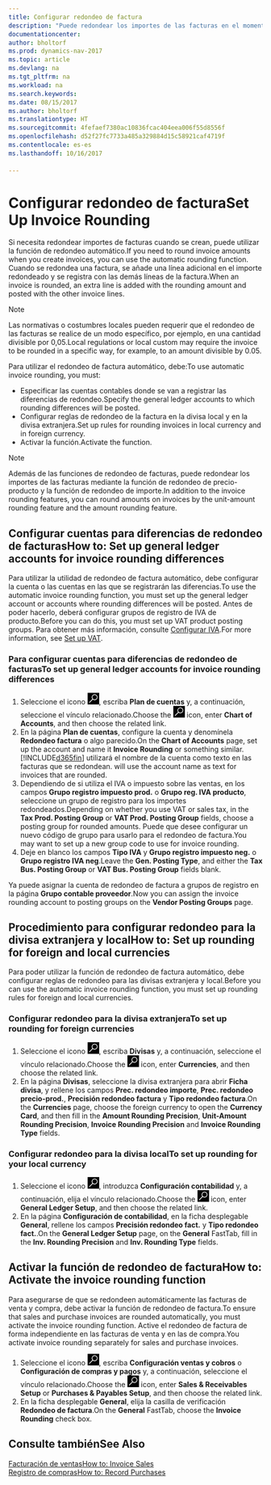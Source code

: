```yaml
---
title: Configurar redondeo de factura
description: "Puede redondear los importes de las facturas en el momento en que éstas se crean. Además, las normativas o costumbres locales pueden requerir que el redondeo de las facturas se realice de un modo específico, por ejemplo, en una cantidad divisible por 0,05."
documentationcenter: 
author: bholtorf
ms.prod: dynamics-nav-2017
ms.topic: article
ms.devlang: na
ms.tgt_pltfrm: na
ms.workload: na
ms.search.keywords: 
ms.date: 08/15/2017
ms.author: bholtorf
ms.translationtype: HT
ms.sourcegitcommit: 4fefaef7380ac10836fcac404eea006f55d8556f
ms.openlocfilehash: d52f27fc7733a485a329884d15c58921caf4719f
ms.contentlocale: es-es
ms.lasthandoff: 10/16/2017

---
```

# <a name="set-up-invoice-rounding"></a><span data-ttu-id="d58f3-104">Configurar redondeo de factura</span><span class="sxs-lookup"><span data-stu-id="d58f3-104">Set Up Invoice Rounding</span></span>
<span data-ttu-id="d58f3-105">Si necesita redondear importes de facturas cuando se crean, puede utilizar la función de redondeo automático.</span><span class="sxs-lookup"><span data-stu-id="d58f3-105">If you need to round invoice amounts when you create invoices, you can use the automatic rounding function.</span></span> <span data-ttu-id="d58f3-106">Cuando se redondea una factura, se añade una línea adicional en el importe redondeado y se registra con las demás líneas de la factura.</span><span class="sxs-lookup"><span data-stu-id="d58f3-106">When an invoice is rounded, an extra line is added with the rounding amount and posted with the other invoice lines.</span></span>

> [!NOTE]  
>  <span data-ttu-id="d58f3-107">Las normativas o costumbres locales pueden requerir que el redondeo de las facturas se realice de un modo específico, por ejemplo, en una cantidad divisible por 0,05.</span><span class="sxs-lookup"><span data-stu-id="d58f3-107">Local regulations or local custom may require the invoice to be rounded in a specific way, for example, to an amount divisible by 0.05.</span></span>  
  
<span data-ttu-id="d58f3-108">Para utilizar el redondeo de factura automático, debe:</span><span class="sxs-lookup"><span data-stu-id="d58f3-108">To use automatic invoice rounding, you must:</span></span>  
  
* <span data-ttu-id="d58f3-109">Especificar las cuentas contables donde se van a registrar las diferencias de redondeo.</span><span class="sxs-lookup"><span data-stu-id="d58f3-109">Specify the general ledger accounts to which rounding differences will be posted.</span></span>  
* <span data-ttu-id="d58f3-110">Configurar reglas de redondeo de la factura en la divisa local y en la divisa extranjera.</span><span class="sxs-lookup"><span data-stu-id="d58f3-110">Set up rules for rounding invoices in local currency and in foreign currency.</span></span>  
* <span data-ttu-id="d58f3-111">Activar la función.</span><span class="sxs-lookup"><span data-stu-id="d58f3-111">Activate the function.</span></span>  
  
> [!NOTE]  
>  <span data-ttu-id="d58f3-112">Además de las funciones de redondeo de facturas, puede redondear los importes de las facturas mediante la función de redondeo de precio-producto y la función de redondeo de importe.</span><span class="sxs-lookup"><span data-stu-id="d58f3-112">In addition to the invoice rounding features, you can round amounts on invoices by the unit-amount rounding feature and the amount rounding feature.</span></span>  
 
## <a name="how-to-set-up-general-ledger-accounts-for-invoice-rounding-differences"></a><span data-ttu-id="d58f3-113">Configurar cuentas para diferencias de redondeo de facturas</span><span class="sxs-lookup"><span data-stu-id="d58f3-113">How to: Set up general ledger accounts for invoice rounding differences</span></span>
<span data-ttu-id="d58f3-114">Para utilizar la utilidad de redondeo de factura automático, debe configurar la cuenta o las cuentas en las que se registrarán las diferencias.</span><span class="sxs-lookup"><span data-stu-id="d58f3-114">To use the automatic invoice rounding function, you must set up the general ledger account or accounts where rounding differences will be posted.</span></span> <span data-ttu-id="d58f3-115">Antes de poder hacerlo, deberá configurar grupos de registro de IVA de producto.</span><span class="sxs-lookup"><span data-stu-id="d58f3-115">Before you can do this, you must set up VAT product posting groups.</span></span> <span data-ttu-id="d58f3-116">Para obtener más información, consulte [Configurar IVA](finance-setup-vat.md).</span><span class="sxs-lookup"><span data-stu-id="d58f3-116">For more information, see [Set up VAT](finance-setup-vat.md).</span></span>  
  
### <a name="to-set-up-general-ledger-accounts-for-invoice-rounding-differences"></a><span data-ttu-id="d58f3-117">Para configurar cuentas para diferencias de redondeo de facturas</span><span class="sxs-lookup"><span data-stu-id="d58f3-117">To set up general ledger accounts for invoice rounding differences</span></span>  
1. <span data-ttu-id="d58f3-118">Seleccione el icono ![Buscar página o informe](media/ui-search/search_small.png "icono Buscar página o informe"), escriba **Plan de cuentas** y, a continuación, seleccione el vínculo relacionado.</span><span class="sxs-lookup"><span data-stu-id="d58f3-118">Choose the ![Search for Page or Report](media/ui-search/search_small.png "Search for Page or Report icon") icon, enter **Chart of Accounts**, and then choose the related link.</span></span>  
2. <span data-ttu-id="d58f3-119">En la página **Plan de cuentas**, configure la cuenta y denomínela **Redondeo factura** o algo parecido.</span><span class="sxs-lookup"><span data-stu-id="d58f3-119">On the **Chart of Accounts** page, set up the account and name it **Invoice Rounding** or something similar.</span></span> [!INCLUDE[d365fin](includes/d365fin_md.md)]<span data-ttu-id="d58f3-120"> utilizará el nombre de la cuenta como texto en las facturas que se redondean.</span><span class="sxs-lookup"><span data-stu-id="d58f3-120"> will use the account name as text for invoices that are rounded.</span></span>  
3. <span data-ttu-id="d58f3-121">Dependiendo de si utiliza el IVA o impuesto sobre las ventas, en los campos **Grupo registro impuesto prod.** o **Grupo reg. IVA producto**, seleccione un grupo de registro para los importes redondeados.</span><span class="sxs-lookup"><span data-stu-id="d58f3-121">Depending on whether you use VAT or sales tax, in the **Tax Prod. Posting Group** or **VAT Prod. Posting Group** fields, choose a posting group for rounded amounts.</span></span> <span data-ttu-id="d58f3-122">Puede que desee configurar un nuevo código de grupo para usarlo para el redondeo de factura.</span><span class="sxs-lookup"><span data-stu-id="d58f3-122">You may want to set up a new group code to use for invoice rounding.</span></span>
4. <span data-ttu-id="d58f3-123">Deje en blanco los campos **Tipo IVA** y **Grupo registro impuesto neg.** o **Grupo registro IVA neg**.</span><span class="sxs-lookup"><span data-stu-id="d58f3-123">Leave the **Gen. Posting Type**, and either the **Tax Bus. Posting Group** or **VAT Bus. Posting Group** fields blank.</span></span> <!-- Why do we say to leave these blank, when there are a lot of other fields we also leave blank but don't mention? -->  
  
<span data-ttu-id="d58f3-124">Ya puede asignar la cuenta de redondeo de factura a grupos de registro en la página **Grupo contable proveedor**.</span><span class="sxs-lookup"><span data-stu-id="d58f3-124">Now you can assign the invoice rounding account to posting groups on the **Vendor Posting Groups** page.</span></span>  <!-- Why only the vendor posting groups? -->

## <a name="how-to-set-up-rounding-for-foreign-and-local-currencies"></a><span data-ttu-id="d58f3-125">Procedimiento para configurar redondeo para la divisa extranjera y local</span><span class="sxs-lookup"><span data-stu-id="d58f3-125">How to: Set up rounding for foreign and local currencies</span></span>
<span data-ttu-id="d58f3-126">Para poder utilizar la función de redondeo de factura automático, debe configurar reglas de redondeo para las divisas extranjera y local.</span><span class="sxs-lookup"><span data-stu-id="d58f3-126">Before you can use the automatic invoice rounding function, you must set up rounding rules for foreign and local currencies.</span></span>

### <a name="to-set-up-rounding-for-foreign-currencies"></a><span data-ttu-id="d58f3-127">Configurar redondeo para la divisa extranjera</span><span class="sxs-lookup"><span data-stu-id="d58f3-127">To set up rounding for foreign currencies</span></span>  
1. <span data-ttu-id="d58f3-128">Seleccione el icono ![Buscar página o informe](media/ui-search/search_small.png "icono Servicios de tipo de cambio de divisas"), escriba **Divisas** y, a continuación, seleccione el vínculo relacionado.</span><span class="sxs-lookup"><span data-stu-id="d58f3-128">Choose the ![Search for Page or Report](media/ui-search/search_small.png "Search for Page or Report icon") icon, enter **Currencies**, and then choose the related link.</span></span>  
2. <span data-ttu-id="d58f3-129">En la página **Divisas**, seleccione la divisa extranjera para abrir **Ficha divisa**, y rellene los campos **Prec. redondeo importe**, **Prec. redondeo precio-prod.**, **Precisión redondeo factura** y **Tipo redondeo factura**.</span><span class="sxs-lookup"><span data-stu-id="d58f3-129">On the **Currencies** page, choose the foreign currency to open the **Currency Card**, and then fill in the **Amount Rounding Precision**, **Unit-Amount Rounding Precision**, **Invoice Rounding Precision** and **Invoice Rounding Type** fields.</span></span>
  
### <a name="to-set-up-rounding-for-your-local-currency"></a><span data-ttu-id="d58f3-130">Configurar redondeo para la divisa local</span><span class="sxs-lookup"><span data-stu-id="d58f3-130">To set up rounding for your local currency</span></span>
1. <span data-ttu-id="d58f3-131">Seleccione el icono ![Buscar página o informe](media/ui-search/search_small.png "icono Buscar página o informe"), introduzca **Configuración contabilidad** y, a continuación, elija el vínculo relacionado.</span><span class="sxs-lookup"><span data-stu-id="d58f3-131">Choose the ![Search for Page or Report](media/ui-search/search_small.png "Search for Page or Report icon") icon, enter **General Ledger Setup**, and then choose the related link.</span></span>  
2. <span data-ttu-id="d58f3-132">En la página **Configuración de contabilidad**, en la ficha desplegable **General**, rellene los campos **Precisión redondeo fact.** y **Tipo redondeo fact.**.</span><span class="sxs-lookup"><span data-stu-id="d58f3-132">On the **General Ledger Setup** page, on the **General** FastTab, fill in the **Inv. Rounding Precision** and **Inv. Rounding Type** fields.</span></span>  

## <a name="how-to-activate-the-invoice-rounding-function"></a><span data-ttu-id="d58f3-133">Activar la función de redondeo de factura</span><span class="sxs-lookup"><span data-stu-id="d58f3-133">How to: Activate the invoice rounding function</span></span>  
<span data-ttu-id="d58f3-134">Para asegurarse de que se redondeen automáticamente las facturas de venta y compra, debe activar la función de redondeo de factura.</span><span class="sxs-lookup"><span data-stu-id="d58f3-134">To ensure that sales and purchase invoices are rounded automatically, you must activate the invoice rounding function.</span></span> <span data-ttu-id="d58f3-135">Active el redondeo de factura de forma independiente en las facturas de venta y en las de compra.</span><span class="sxs-lookup"><span data-stu-id="d58f3-135">You activate invoice rounding separately for sales and purchase invoices.</span></span>

1. <span data-ttu-id="d58f3-136">Seleccione el icono ![Buscar página o informe](media/ui-search/search_small.png "icono Buscar página o informe"), escriba **Configuración ventas y cobros** o **Configuración de compras y pagos** y, a continuación, seleccione el vínculo relacionado.</span><span class="sxs-lookup"><span data-stu-id="d58f3-136">Choose the ![Search for Page or Report](media/ui-search/search_small.png "Search for Page or Report icon") icon, enter **Sales & Receivables Setup** or **Purchases & Payables Setup**, and then choose the related link.</span></span>  
2. <span data-ttu-id="d58f3-137">En la ficha desplegable **General**, elija la casilla de verificación **Redondeo de factura**.</span><span class="sxs-lookup"><span data-stu-id="d58f3-137">On the **General** FastTab, choose the **Invoice Rounding** check box.</span></span>  
  
## <a name="see-also"></a><span data-ttu-id="d58f3-138">Consulte también</span><span class="sxs-lookup"><span data-stu-id="d58f3-138">See Also</span></span>  
[<span data-ttu-id="d58f3-139">Facturación de ventas</span><span class="sxs-lookup"><span data-stu-id="d58f3-139">How to: Invoice Sales</span></span>](sales-how-invoice-sales.md)  
[<span data-ttu-id="d58f3-140">Registro de compras</span><span class="sxs-lookup"><span data-stu-id="d58f3-140">How to: Record Purchases</span></span>](purchasing-how-record-purchases.md)
